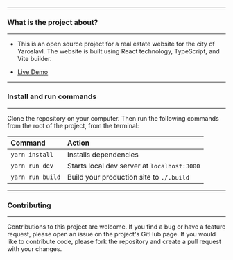 ----
### What is the project about?
----
- This is an open source project for a real estate website for the city of Yaroslavl. The website is built using React technology, TypeScript, and Vite builder.

- <a target="_blank" href="https://app.malifaux.ru/" rel="nofollow">Live Demo</a>

----
### Install and run commands
----

Clone the repository on your computer. Then run the following commands from the root of the project, from the terminal:

| Command                | Action                                             |
| :--------------------- | :------------------------------------------------- |
| `yarn install`          | Installs dependencies                              |
| `yarn run dev`          | Starts local dev server at `localhost:3000`        |
| `yarn run build`        | Build your production site to `./.build`    |   

----
### Contributing
----

Contributions to this project are welcome. If you find a bug or have a feature request, please open an issue on the project's GitHub page. If you would like to contribute code, please fork the repository and create a pull request with your changes.